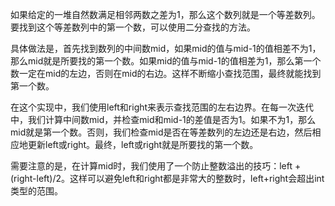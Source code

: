 如果给定的一堆自然数满足相邻两数之差为1，那么这个数列就是一个等差数列。要找到这个等差数列中的第一个数，可以使用二分查找的方法。

具体做法是，首先找到数列的中间数mid，如果mid的值与mid-1的值相差不为1，那么mid就是所要找的第一个数。如果mid的值与mid-1的值相差为1，那么第一个数一定在mid的左边，否则在mid的右边。这样不断缩小查找范围，最终就能找到第一个数。

在这个实现中，我们使用left和right来表示查找范围的左右边界。在每一次迭代中，我们计算中间数mid，并检查mid和mid-1的差值是否为1。如果不为1，那么mid就是第一个数。否则，我们检查mid是否在等差数列的左边还是右边，然后相应地更新left或right。最终，left或right就是所要找的第一个数。

需要注意的是，在计算mid时，我们使用了一个防止整数溢出的技巧：left + (right-left)/2。这样可以避免left和right都是非常大的整数时，left+right会超出int类型的范围。